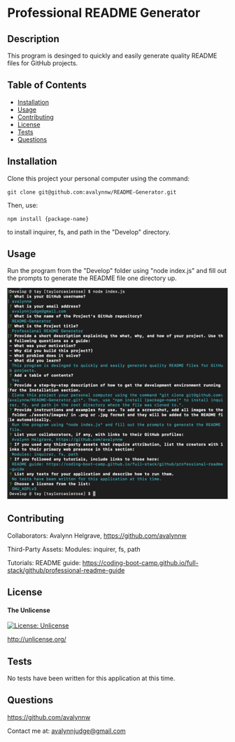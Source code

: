 # Professional README Generator

## Description

This program is desinged to quickly and easily generate quality README files for GitHub projects.

## Table of Contents

- [Installation](#installation)
- [Usage](#usage)
- [Contributing](#contributing)
- [License](#license)
- [Tests](#tests)
- [Questions](#questions)

## Installation

Clone this project your personal computer using the command: 

	git clone git@github.com:avalynnw/README-Generator.git 

Then, use: 

	npm install {package-name}

 to install inquirer, fs, and path in the "Develop" directory.

## Usage

Run the program from the "Develop" folder using "node index.js" and fill out the prompts to generate the README file one directory up.

![s s_s.png](./Develop/assets/images/s%20s_s.png)

## Contributing

Collaborators: Avalynn Helgrave, https://github.com/avalynnw

Third-Party Assets: Modules: inquirer, fs, path

Tutorials: README guide: https://coding-boot-camp.github.io/full-stack/github/professional-readme-guide

## License

#### The Unlicense

[![License: Unlicense](https://img.shields.io/badge/license-Unlicense-blue.svg)](http://unlicense.org/)

http://unlicense.org/

## Tests

No tests have been written for this application at this time.

## Questions

https://github.com/avalynnw

 Contact me at: avalynnjudge@gmail.com